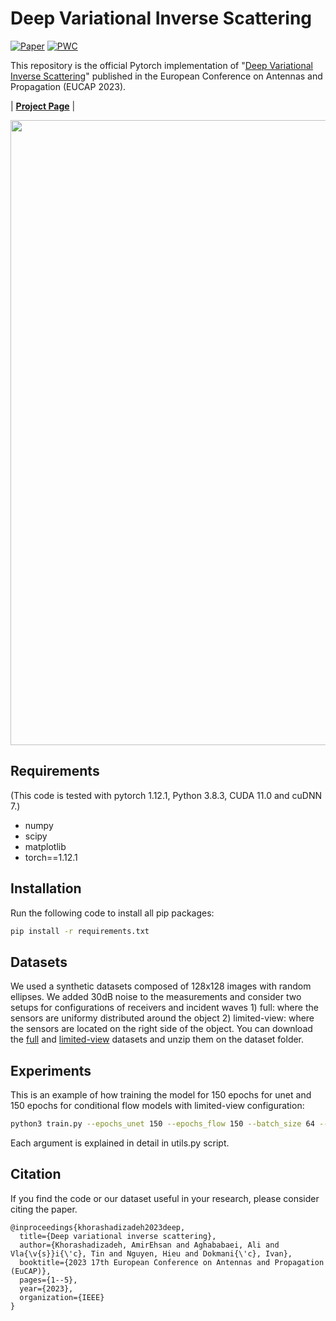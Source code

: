 # Deep Variational Inverse Scattering


[![Paper](https://img.shields.io/badge/arxiv-report-red)](https://arxiv.org/abs/2212.04309)
[![PWC](https://img.shields.io/badge/PWC-report-blue)](https://paperswithcode.com/paper/deep-variational-inverse-scattering)

This repository is the official Pytorch implementation of "[Deep Variational Inverse Scattering](https://arxiv.org/abs/2212.04309)" published in the European Conference on Antennas and Propagation (EUCAP 2023).

| [**Project Page**](https://sada.dmi.unibas.ch/en/research/injective-flows)  | 


<p float="center">
<img src="https://github.com/swing-research/U-Flow/blob/main/figures/network.png" width="1000">
</p>



## Requirements
(This code is tested with pytorch 1.12.1, Python 3.8.3, CUDA 11.0 and cuDNN 7.)
- numpy
- scipy
- matplotlib
- torch==1.12.1

## Installation

Run the following code to install all pip packages:
```sh
pip install -r requirements.txt 
```

## Datasets
We used a synthetic datasets composed of 128x128 images with random ellipses. We added 30dB noise to the measurements and consider two setups for configurations of receivers and incident waves 1) full: where the sensors are uniformy distributed around the object 2) limited-view: where the sensors are located on the right side of the object. You can download the [full](https://drive.switch.ch/index.php/s/NsrsJpzEUpHegfl) and [limited-view](https://drive.switch.ch/index.php/s/2IQIdeWacxSrj6S) datasets and unzip them on the dataset folder.

## Experiments
This is an example of how training the model for 150 epochs for unet and 150 epochs for conditional flow models with limited-view configuration:
```sh
python3 train.py --epochs_unet 150 --epochs_flow 150 --batch_size 64 --dataset scattering --lr 0.0001 --gpu_num 0 --remove_all 0 --desc default --input_type limited-view --train_unet 1 --train_flow 1 --restore_flow 1
```
Each argument is explained in detail in utils.py script.


## Citation
If you find the code or our dataset useful in your research, please consider citing the paper.

```
@inproceedings{khorashadizadeh2023deep,
  title={Deep variational inverse scattering},
  author={Khorashadizadeh, AmirEhsan and Aghababaei, Ali and Vla{\v{s}}i{\'c}, Tin and Nguyen, Hieu and Dokmani{\'c}, Ivan},
  booktitle={2023 17th European Conference on Antennas and Propagation (EuCAP)},
  pages={1--5},
  year={2023},
  organization={IEEE}
}
```
